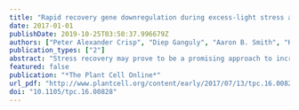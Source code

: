 ```yaml
---
title: "Rapid recovery gene downregulation during excess-light stress and recovery in Arabidopsis"
date: 2017-01-01
publishDate: 2019-10-25T03:50:37.996679Z
authors: ["Peter Alexander Crisp", "Diep Ganguly", "Aaron B. Smith", "Kevin D. Murray", "Gonzalo M. Estavillo", "Iain R. Searle", "Ethan Ford", "Ozren Bogdanović", "Ryan Lister", "Justin O. Borevitz", "Steven R. Eichten", "Barry J. Pogson"]
publication_types: ["2"]
abstract: "Stress recovery may prove to be a promising approach to increase plant performance, and theoretically, mRNA instability may facilitate faster recovery. Transcriptome (RNA-seq, qPCR, sRNA-seq, PARE) and methylome profiling during repeated excess-light stress and recovery was performed at intervals as short as three minutes. We demonstrate that 87% of the stress-upregulated mRNAs analysed exhibit very rapid recovery. For instance, HSP101 abundance declined two-fold every 5.1 minutes. We term this phenomenon Rapid Recovery Gene Downregulation (RRGD), whereby mRNA abundance rapidly decreases promoting transcriptome resetting. Decay constants (k) were modelled using two strategies, linear and non-linear least squares regressions, with the latter accounting for both transcription and degradation. This revealed extremely short half-lives ranging from 2.7-60.0 minutes for 222 genes. Ribosome footprinting using degradome data demonstrated RRGD loci undergo co-translational decay and identified changes in the ribosome stalling index during stress and recovery. However, small RNAs and 5ʹ-3ʹ RNA decay were not essential for recovery of the transcripts examined, nor were any of the six excess light-associated methylome changes. We observed recovery-specific gene expression networks upon return to favorable conditions and six transcriptional memory types. In summary, rapid transcriptome resetting is reported in the context of active recovery and cellular memory."
featured: false
publication: "*The Plant Cell Online*"
url_pdf: "http://www.plantcell.org/content/early/2017/07/13/tpc.16.00828"
doi: "10.1105/tpc.16.00828"
---
```


